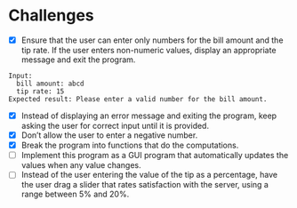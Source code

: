 # Challenges

- [x] Ensure that the user can enter only numbers for the bill amount and the tip rate. If the user enters non-numeric values, display an appropriate message and exit the program.
```
Input:
  bill amount: abcd
  tip rate: 15
Expected result: Please enter a valid number for the bill amount.
```
- [x] Instead of displaying an error message and exiting the program, keep asking the user for correct input until it is provided.
- [x] Don’t allow the user to enter a negative number.
- [x] Break the program into functions that do the computations.
- [ ] Implement this program as a GUI program that automatically updates the values when any value changes.
- [ ] Instead of the user entering the value of the tip as a percentage, have the user drag a slider that rates satisfaction with the server, using a range between 5% and 20%.